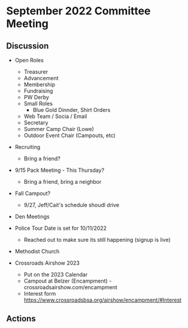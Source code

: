 # September 2022 Committee Meeting

## Discussion
* Open Roles
  * Treasurer
  * Advancement
  * Membership
  * Fundraising
  * PW Derby
  * Small Roles
    * Blue Gold Dinnder, Shirt Orders
  * Web Team / Socia / Email
  * Secretary
  * Summer Camp Chair (Lowe)
  * Outdoor Event Chair (Campouts, etc)
 
* Recruiting
  * Bring a friend?
* 9/15 Pack Meeting - This Thursday?
  * Bring a friend, bring a neighbor

* Fall Campout?
  * 9/27, Jeff/Cait's schedule shoudl drive

* Den Meetings
* Police Tour Date is set for 10/11/2022
  * Reached out to make sure its still happening (signup is live)
* Methodist Church
* Crossroads Airshow 2023
  * Put on the 2023 Calendar 
  * Campout at Belzer (Encampment) - crossroadsairshow.com/encampment
  * Interest form https://www.crossroadsbsa.org/airshow/encampment/#Interest  

## Actions
